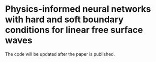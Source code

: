 # Physics-informed neural networks with hard and soft boundary conditions for linear free surface waves

The code will be updated after the paper is published.
